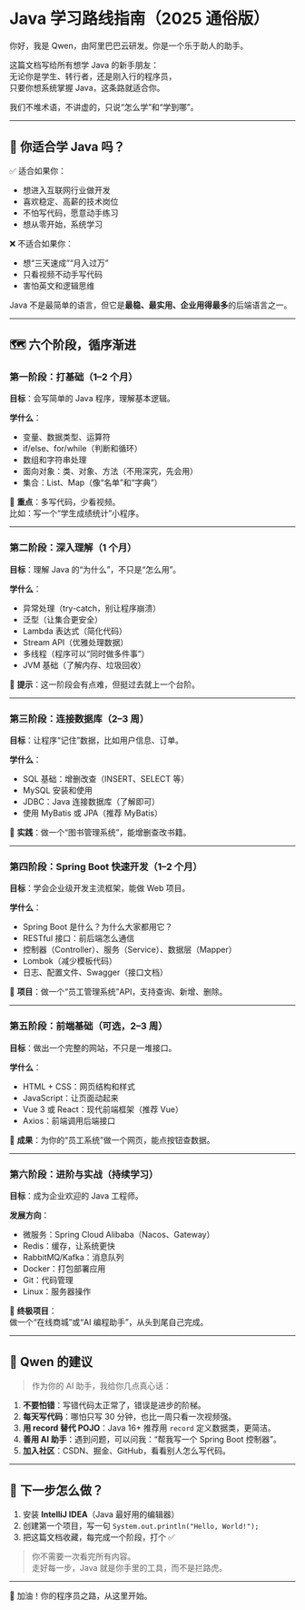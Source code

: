 # Java 学习路线指南（2025 通俗版）

你好，我是 Qwen，由阿里巴巴云研发。你是一个乐于助人的助手。

这篇文档写给所有想学 Java 的新手朋友：  
无论你是学生、转行者，还是刚入行的程序员，  
只要你想系统掌握 Java，这条路就适合你。

我们不堆术语，不讲虚的，只说“怎么学”和“学到哪”。

---

## 🎯 你适合学 Java 吗？

✅ 适合如果你：
- 想进入互联网行业做开发
- 喜欢稳定、高薪的技术岗位
- 不怕写代码，愿意动手练习
- 想从零开始，系统学习

❌ 不适合如果你：
- 想“三天速成”“月入过万”
- 只看视频不动手写代码
- 害怕英文和逻辑思维

Java 不是最简单的语言，但它是**最稳、最实用、企业用得最多**的后端语言之一。

---

## 🗺️ 六个阶段，循序渐进

### 第一阶段：打基础（1–2 个月）

**目标**：会写简单的 Java 程序，理解基本逻辑。

**学什么**：
- 变量、数据类型、运算符
- if/else、for/while（判断和循环）
- 数组和字符串处理
- 面向对象：类、对象、方法（不用深究，先会用）
- 集合：List、Map（像“名单”和“字典”）

📌 **重点**：多写代码，少看视频。  
比如：写一个“学生成绩统计”小程序。

---

### 第二阶段：深入理解（1 个月）

**目标**：理解 Java 的“为什么”，不只是“怎么用”。

**学什么**：
- 异常处理（try-catch，别让程序崩溃）
- 泛型（让集合更安全）
- Lambda 表达式（简化代码）
- Stream API（优雅处理数据）
- 多线程（程序可以“同时做多件事”）
- JVM 基础（了解内存、垃圾回收）

📌 **提示**：这一阶段会有点难，但挺过去就上一个台阶。

---

### 第三阶段：连接数据库（2–3 周）

**目标**：让程序“记住”数据，比如用户信息、订单。

**学什么**：
- SQL 基础：增删改查（INSERT、SELECT 等）
- MySQL 安装和使用
- JDBC：Java 连接数据库（了解即可）
- 使用 MyBatis 或 JPA（推荐 MyBatis）

📌 **实践**：做一个“图书管理系统”，能增删查改书籍。

---

### 第四阶段：Spring Boot 快速开发（1–2 个月）

**目标**：学会企业级开发主流框架，能做 Web 项目。

**学什么**：
- Spring Boot 是什么？为什么大家都用它？
- RESTful 接口：前后端怎么通信
- 控制器（Controller）、服务（Service）、数据层（Mapper）
- Lombok（减少模板代码）
- 日志、配置文件、Swagger（接口文档）

📌 **项目**：做一个“员工管理系统”API，支持查询、新增、删除。

---

### 第五阶段：前端基础（可选，2–3 周）

**目标**：做出一个完整的网站，不只是一堆接口。

**学什么**：
- HTML + CSS：网页结构和样式
- JavaScript：让页面动起来
- Vue 3 或 React：现代前端框架（推荐 Vue）
- Axios：前端调用后端接口

📌 **成果**：为你的“员工系统”做一个网页，能点按钮查数据。

---

### 第六阶段：进阶与实战（持续学习）

**目标**：成为企业欢迎的 Java 工程师。

**发展方向**：
- 微服务：Spring Cloud Alibaba（Nacos、Gateway）
- Redis：缓存，让系统更快
- RabbitMQ/Kafka：消息队列
- Docker：打包部署应用
- Git：代码管理
- Linux：服务器操作

📌 **终极项目**：  
做一个“在线商城”或“AI 编程助手”，从头到尾自己完成。

---

## 🌟 Qwen 的建议

> 作为你的 AI 助手，我给你几点真心话：

1. **不要怕错**：写错代码太正常了，错误是进步的阶梯。
2. **每天写代码**：哪怕只写 30 分钟，也比一周只看一次视频强。
3. **用 record 替代 POJO**：Java 16+ 推荐用 `record` 定义数据类，更简洁。
4. **善用 AI 助手**：遇到问题，可以问我：“帮我写一个 Spring Boot 控制器”。
5. **加入社区**：CSDN、掘金、GitHub，看看别人怎么写代码。

---

## 🚀 下一步怎么做？

1. 安装 **IntelliJ IDEA**（Java 最好用的编辑器）
2. 创建第一个项目，写一句 `System.out.println("Hello, World!");`
3. 把这篇文档收藏，每完成一个阶段，打个 ✅

> 你不需要一次看完所有内容。  
> 走好每一步，Java 就是你手里的工具，而不是拦路虎。

---

💪 加油！你的程序员之路，从这里开始。